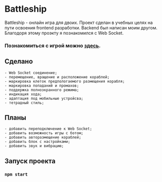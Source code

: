 # Battleship

Battleship - онлайн игра для двоих. Проект сделан в учебных целях на пути освоения frontend разработки. Backend был написан моим другом.
Благодоря этому проэкту я познакомился с Web Socket. 

### Познакомиться с игрой можно [здесь](https://iliateletski.github.io/battleship).

## Сделано
    
    - Web Socket соединение;
    - перемещение, вращение и расположение кораблей;
    - маркировка клеток предпологаемого размещения корабля;
    - маркировка попаданий и промахов;
    - поддержка полноэкранного режима;
    - индикация хода;
    - адаптация под мобильные устройсва;
    - тетрадный стиль;

## Планы

    - добавить переподключение к Web Socket;
    - добавить возможность игры с ботом;
    - добавить авторазмещение кораблей;
    - добавить блок с настройками;
    - добавить звук и вибрацию;

## Запуск проекта

### `npm start`
